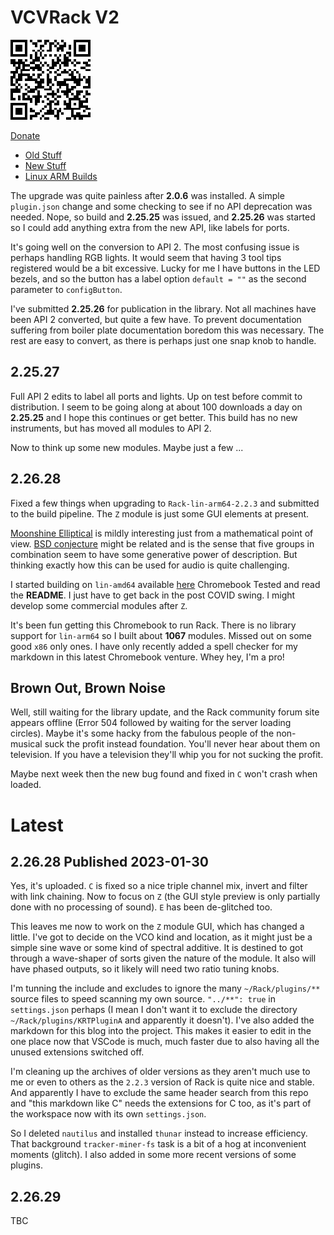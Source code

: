 # VCVRack V2

![Donate](PaypalDonate.png)

[Donate](https://www.paypal.com/donate/?hosted_button_id=Y94P8UE7PYCJY)

* [Old Stuff](index.md)
* [New Stuff](#latest)
* [Linux ARM Builds](https://drive.google.com/drive/folders/11k81iJwAW_xP3fNGO9ZmNh-XwS2DexbF)

The upgrade was quite painless after **2.0.6** was installed. A simple `plugin.json` change and some checking to see if no API deprecation was needed. Nope, so build and **2.25.25** was issued, and **2.25.26** was started so I could add anything extra from the new API, like labels for ports.

It's going well on the conversion to API 2. The most confusing issue is perhaps handling RGB lights. It would seem that having 3 tool tips registered would be a bit excessive. Lucky for me I have buttons in the LED bezels, and so the button has a label option `default = ""` as the second parameter to `configButton`.

I've submitted **2.25.26** for publication in the library. Not all machines have been API 2 converted, but quite a few have. To prevent documentation suffering from boiler plate documentation boredom this was necessary. The rest are easy to convert, as there is perhaps just one snap knob to handle.

## 2.25.27
Full API 2 edits to label all ports and lights. Up on test before commit to distribution. I seem to be going along at about 100 downloads a day on **2.25.25** and I hope this continues or get better. This build has no new instruments, but has moved all modules to API 2.

Now to think up some new modules. Maybe just a few ...

## 2.26.28
Fixed a few things when upgrading to `Rack-lin-arm64-2.2.3` and submitted to the build pipeline. The `Z` module is just some GUI elements at present.

[Moonshine Elliptical](https://github.com/jackokring/KRTPluginA/blob/master/Z%20Moonshine%20Elliptical.pdf) is mildly interesting just from a mathematical point of view. [BSD conjecture](https://en.wikipedia.org/wiki/Birch_and_Swinnerton-Dyer_conjecture) might be related and is the sense that five groups in combination seem to have some generative power of description. But thinking exactly how this can be used for audio is quite challenging.

I started building on `lin-amd64` available [here](https://drive.google.com/drive/folders/11k81iJwAW_xP3fNGO9ZmNh-XwS2DexbF) Chromebook Tested and read the **README**. I just have to get back in the post COVID swing. I might develop some commercial modules after `Z`.

It's been fun getting this Chromebook to run Rack. There is no library support for `lin-arm64` so I built about **1067** modules. Missed out on some good `x86` only ones. I have only recently added a spell checker for my markdown in this latest Chromebook venture. Whey hey, I'm a pro!

## Brown Out, Brown Noise
Well, still waiting for the library update, and the Rack community forum site appears offline (Error 504 followed by waiting for the server loading circles). Maybe it's some hacky from the fabulous people of the non-musical suck the profit instead foundation. You'll never hear about them on television. If you have a television they'll whip you for not sucking the profit.

Maybe next week then the new bug found and fixed in `C` won't crash when loaded.

# Latest

## 2.26.28 Published 2023-01-30
Yes, it's uploaded. `C` is fixed so a nice triple channel mix, invert and filter with link chaining. Now to focus on `Z` (the GUI style preview is only partially done with no processing of sound). `E` has been de-glitched too.

This leaves me now to work on the `Z` module GUI, which has changed a little. I've got to decide on the VCO kind and location, as it might just be a simple sine wave or some kind of spectral additive. It is destined to got through a wave-shaper of sorts given the nature of the module. It also will have phased outputs, so it likely will need two ratio tuning knobs.

I'm tunning the include and excludes to ignore the many `~/Rack/plugins/**` source files to speed scanning my own source. `"../**": true` in `settings.json` perhaps (I mean I don't want it to exclude the directory `~/Rack/plugins/KRTPluginA` and apparently it doesn't). I've also added the markdown for this blog into the project. This makes it easier to edit in the one place now that VSCode is much, much faster due to also having all the unused extensions switched off.

I'm cleaning up the archives of older versions as they aren't much use to me or even to others as the `2.2.3` version of Rack is quite nice and stable. And apparently I have to exclude the same header search from this repo and "this markdown like C" needs the extensions for C too, as it's part of the workspace now with its own `settings.json`.

So I deleted `nautilus` and installed `thunar` instead to increase efficiency. That background `tracker-miner-fs` task is a bit of a hog at inconvenient moments (glitch). I also added in some more recent versions of some plugins.

## 2.26.29
TBC